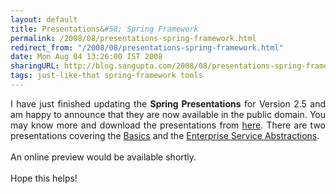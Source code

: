 ```yaml
---
layout: default
title: Presentations&#58; Spring Framework
permalink: /2008/08/presentations-spring-framework.html
redirect_from: "/2008/08/presentations-spring-framework.html"
date: Mon Aug 04 13:26:00 IST 2008
sharingURL: http://blog.sangupta.com/2008/08/presentations-spring-framework.html
tags: just-like-that spring-framework tools
---
```

<p align="justify">I have just finished updating the <b>Spring Presentations</b> for Version 2.5 and am happy to announce that they are now available in the public domain. You may know more and download the presentations from <a href="http://code.google.com/p/azcarya/wiki/SpringFramework">here</a>. There are two presentations covering the <a href="http://azcarya.googlecode.com/files/Spring%20Basics.ppsx">Basics</a> and the <a href="http://azcarya.googlecode.com/files/Spring%20Abstractions.ppsx">Enterprise Service Abstractions</a>.<br><br>An online preview would be available shortly.<br><br>Hope this helps!<br></p>
